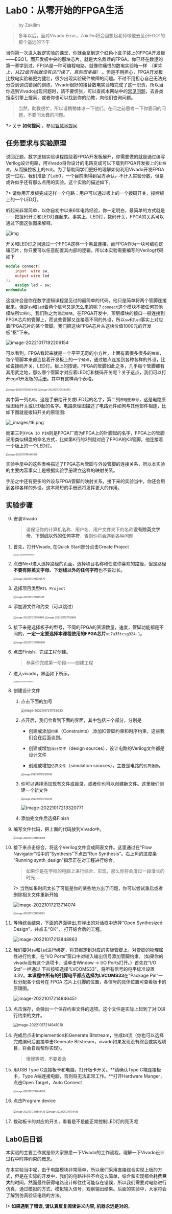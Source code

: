 # Lab0：从零开始的FPGA生活

> by Zakilim

> 多年以后，面对Vivado Error，*Zakilim*将会回想起老师带他去见识EGO1的那个遥远的下午

当你第一次进入数逻实验的课堂，你就会拿到这个红色小盒子装上的FPGA开发板——EGO1。而开发板中央的那块芯片，就是大名鼎鼎的FPGA。你已经在数逻的第一章学到过，FPGA是一种可编程电路，就像你痛恨的数电实验箱一样 *（事实上，从22级开始就没有这门课了，真的很幸福）* 。但是不用担心，FPGA开发板比数电实验箱更为健壮，很少出现实验硬件故障的问题。不过不用担心自己无法充分受到调试错误的训练，Vivado很好的接替数电实验箱完成了这一职责，所以当你遇到Vivado出现问题时，请不要慌张，可以查阅本网站中的[常见问题](Problems)，去各类搜索引擎上搜索，或者你也可以找到你的助教，向他们咨询问题。

> 当然，助教很忙，所以请稍稍体谅一下他们。在问之前思考一下你要问的问题，不要问太蠢的问题。

?> 关于 **如何提问** ，参见[智慧地提问](/module/smart_of_asking_question)

## 任务要求与实验原理

说回正题，数字逻辑实验课程围绕着FPGA开发板展开，你需要做的就是通过编写Verilog设计电路，用Vivado将你设计的电路变成可以下载到FPGA开发板上的`比特流`，从而操控板上的`外设`。为了帮助同学们更好的理解如何利用Vivado开发FPGA这一过程，我们准备了Lab0，一个~~目前未得到官方承认，~~不计入实验分数，但是或许似乎还有那么点用的实验。这个实验的描述如下。

?>  请你用开发板完成这样一个电路：用户可以通过板上的一个拨码开关，操控板上的一个LED灯。

听起来非常简单，以你自初中以来6年电路经验，你一定明白，最简单的方式就是——把拨码开关和LED灯连起来。事实上，LED灯，拨码开关，FPGA的关系可以通过下面这张图来解释。

![img](../pic.asset/img.png)

开关和LED灯之间通过一个FPGA这样一个黑盒连接，而FPGA作为一块可编程逻辑芯片，你只要可以任意配置其内部的逻辑。所以本实验需要编写的Verilog代码如下

```verilog
module connect(
    input  wire sw,
    output wire led
);
    assign led = sw;
endmodule
```

这或许会是你在数字逻辑课程里见过的最简单的代码，他只是简单将两个管脚连接起来。但是`sw`和`led`着两个信号又是怎么来的呢？`connect`这个模块不被任何其他模块所`实例化`，我们称之为`顶层模块`。在FPGA开发中，顶层模块的接口一般连接到FPGA芯片的管脚上，而这些管脚又连接着不同的外设，所以`sw`和`led`事实上对应着FPGA芯片的某个管脚。我们把这块FPGA芯片从这块价值1000元的开发板"抠"下来。

![image-20221017192206154](../pic.asset/image-20221017192206154.png)

可以看到，FPGA看起来就是一个平平无奇的小方片，上面有着很多很多的`管脚`，每个管脚本来都连接着开发板上的一个`触点`，通过触点连接到各种各样的外设，比如说拨码开关，LED灯。板上的按键。FPGA的管脚如此之多，几乎每个管脚都有其用武之地，那么哪个管脚才对应着LED灯和拨码开关呢？关于这点，我们可以打开ego1开发板的[手册](document/Ego1_UserManual_v2.2.pdf ':ignore ')。其中有这样两个表格。

<img src="pic.asset/image-20221017205216185.png" alt="image-20221017205216185" style="zoom: 50%;" />

<img src="pic.asset/image-20221017205234472.png" alt="image-20221017205234472" style="zoom:50%;" />

其中第一列`名称`，这是手册给开关或LED起的名字，第二列`原理图标号`，这是电路原理图给开关或LED起的名字。电路原理图描述了电路元件如何与其他部件相连，比如下图就是拨码开关的原理图:

![_images/16.png](../pic.asset/16.png)

而第三列`FPGA IO PIN`则是FPGA厂商为FPGA上的针脚起的名字，FPGA上的管脚采用类似棋盘的命名方式，比如第K行的3列就对应了FPGA的K3管脚，他连接着一个板上的一个LED灯。

<img src="pic.asset/image-20221017193945166.png" alt="image-20221017193945166" style="zoom:50%;" />

实验手册中的这些表格描述了FPGA芯片管脚与外设管脚的连接关系，所以本实验的主要内容事实上是根据实验手册建立这样的映射关系。

手册之中还有更多的外设与FPGA管脚的映射关系，接下来的实验当中，你还会用到各种各样的外设，这本简短的手册还将发挥更大的作用。

## 实验步骤

0. 安装Vivado

    > 请保证你的计算机名称、用户名、用户文件夹下的名称**没有除英文字母、下划线以外的任何字符**，否则你将会遇到各种问题

1. 首先，打开Vivado, 在Quick Start部分点击Create Project

   <img src="pic.asset/image-20221017210740393.png" alt="image-20221017210740393" style="zoom: 33%;" />

2. 点击Next进入选择路径的页面，选择项目名称和任意你喜欢的路径，但是路径**不要有除英文字母、下划线以外的任何字符**也不要过长。

   <img src="pic.asset/image-20221017210922570.png" alt="image-20221017210922570" style="zoom: 50%;" />

3. 选择项目类型`RTL Project`

   <img src="pic.asset/image-20221017211021425.png" alt="image-20221017211021425" style="zoom:50%;" />

4. 添加源文件和约束（可以跳过）

   <img src="pic.asset/image-20221017211119890.png" alt="image-20221017211119890" style="zoom:50%;" />

   <img src="pic.asset/image-20221017211130883.png" alt="image-20221017211130883" style="zoom:50%;" />

5. 接下来是选择板子的型号，不同的FPGA的资源数量，速度，管脚功能都是不同的，**一定一定要选择本课程使用的FPGA芯片**`xc7a35tcsg324-1`。

    <img src="pic.asset/image-20221017211458606.png" alt="image-20221017211458606" style="zoom:50%;" />

6. 点击Finish，完成工程创建。

   > 恭喜你完成第一阶段——创建工程

7. 进入vivado，界面如下所示，

   <img src="pic.asset/image-20221017211704211.png" alt="image-20221017211704211" style="zoom: 33%;" />

8. 创建设计文件

   1. 点击下面的加号

      <img src="pic.asset/image-20221017211753033.png" alt="image-20221017211753033" style="zoom: 67%;" />

   2. 点开后，我们会看到下面的界面，其中包括三个部分，分别是

      * 创建或添加`约束`（Constraints）,添加IO管脚约束和时序约束，这些我们会在后面谈到。

      * 创建或增加`设计文件`（design sources），设计电路的Verilog文件都是设计文件
      * 创建或增加`仿真文件`（simulation sources），主要是电路的`仿真激励`。

      <img src="pic.asset/image-20221017212610562.png" alt="image-20221017212610562" style="zoom:50%;" />

   3. 你可以选择添加现有文件或目录，或者你也可以创建新文件。这里我们创建一个新文件

      <img src="pic.asset/image-20221017213150219.png" alt="image-20221017213150219" style="zoom:50%;" />

      ![image-20221017213320771](../pic.asset/image-20221017213320771.png)

   4. 添加完文件后选择Finish

9. 编写文件代码，把上面的代码放到Vivado中。

   <img src="pic.asset/image-20221017213523356.png" alt="image-20221017213523356" style="zoom:50%;" />

10. 接下来点击综合，将这个Verilog文件变成网表文件。这里通过在“Flow Navigator”栏中的“Synthesis”下点击“Run Synthesis”。右上角的进度条 “Running synth_design”指示正在对工程进行综合。

    > 如果你是在学校的电脑上进行综合、实现，那么你将会度过一段漫长的时光...

    ?> 当然如果时间太长了可能是你的某些地方出了问题，你可以尝试重启或者删除相关文件重新开始

    ![image-20221017213714074](../pic.asset/image-20221017213714074.png)

    <img src="pic.asset/image-20221017213736103.png" alt="image-20221017213736103" style="zoom:50%;" />

11. 等待综合结束，下面的界面弹出,在弹出的对话框中选择“Open Synthesized Design”，并点击“OK”， 打开综合后的工程。

    ![image-20221017213848863](../pic.asset/image-20221017213848863.png)

12. 我们要对`sw`和`led`进行绑定，将其绑定到对应的实际管脚上。对管脚的物理属性进行约束，在“I/O Ports”窗口中对输入输出信号添加管脚约束。（如果你的vivado没有这个选项卡，请单击Window -> I/O Ports打开。）首先在“I/O Std”一栏通过 下拉按钮选择“LVCOMS33”，将所有信号的电平标准设置 3.3V。**本课程中所有的引脚电平都应选择为LVCOMS33**在“Package Pin”一栏分配各个信号在 FPGA 芯片上引脚的位置，各信号的具体位置可查看板卡的原理图。

    ![image-20221017214846451](../pic.asset/image-20221017214846451.png)

13. 点击保存，会弹出一个保存约束文件的选项。这个文件是实际上起到了对IO进行约束的文件。

    <img src="pic.asset/image-20221017214941010.png" alt="image-20221017214941010" style="zoom: 80%;" />

14. 完成后点击Implemention和Generate Bitstream，生成bit流（你也可以选择完成编码后直接单击Generate Bitstream，vivado如果发现没有综合或实现项目，将会自动帮你实现）。
    > 慢慢等吧，不要着急

15. 用USB Type C连接板卡和电脑，打开板卡开关。**请确认Type C端连接板卡，Type A端连接电脑，否则将无法正常工作。**打开Hardware Manger，点击Open Target，Auto Connect

    <img src="pic.asset/image-20221017215459350.png " alt="image-20221017215459350" style="zoom:50%;" />

16. 点击Program device

    <img src="pic.asset/image-20221017215653435.png" alt="image-20221017215653435" style="zoom:50%;" />

    <img src="pic.asset/image-20221017215704455.png" alt="image-20221017215704455" style="zoom:50%;" />

17. 拨动板卡的对应的开关，看看是不是能正常控制LED灯的亮灭呢

## Lab0后日谈

本实验的主要工作就是带大家熟悉一下Vivado的工作流程，理解一下Vivado设计过程中时序约束的概念。

在本实验当中呢，由于电路模块非常简单，所以我们采用直接综合实现上板的方式，但是在实际的开发中，我们的电路往往不会这么简单，综合和实现都会耗费**巨大**的时间，然而最终获得电路设计却往往可能存在错误，所以我们需要对电路进行仿真，通过模拟的方式，模拟输入信号，观察输出结果。后面的实验中，大家将会了解到仿真验证电路的方法。

!> **如果遇到了错误, 请认真反复阅读讲义内容, 机器永远是对的**。
